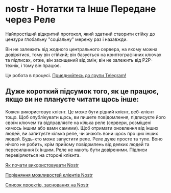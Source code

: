 # nostr - Нотатки та Інше Передане через Реле

Найпростіший відкритий протокол, який здатний створити стійку до цензури глобальну "соціальну" мережу раз і назавжди.

Він не залежить від жодного центрального сервера, на якому можна довірятися, тому він стійкий; він базується на криптографічних ключах та підписах, отже, він захищений від змін; він не залежить від P2P-технік, і тому він працює.

Це робота в процесі. [Приєднуйтесь до групи Telegram!](https://t.me/nostr_protocol)

## Дуже короткий підсумок того, як це працює, якщо ви не плануєте читати щось інше:

Кожен використовує клієнт. Це може бути рідний клієнт, веб-клієнт тощо. Щоб опублікувати щось, ви пишете повідомлення, підписуєте його своїм ключем та відправляєте на кілька реле (сервери, розміщені кимось іншим або вами самими). Щоб отримати оновлення від інших людей, ви запитуєте кілька реле, чи знають вони щось про цих інших людей. Будь-хто може запустити реле. Реле дуже просте та тупе. Воно нічого не робить, крім прийому повідомлень від деяких людей та пересилання їх іншим. Реле не мають бути довіреними. Підписи перевіряються на стороні клієнта.

[Як почати використовувати Nostr](https://github.com/vishalxl/nostr_console/discussions/31)

[Порівняння можливостей клієнтів Nostr](https://github.com/vishalxl/Nostr-Clients-Features-List/blob/main/Readme.md)

[Список проектів, заснованих на Nostr](https://github.com/aljazceru/awesome-nostr)
